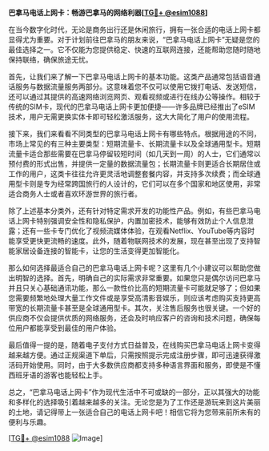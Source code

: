 **巴拿马电话上网卡：畅游巴拿马的网络利器[[TG💪+ @esim1088](https://t.me/s/esim1088)]**

在当今数字化时代，无论是商务出行还是休闲旅行，拥有一张合适的电话上网卡都显得尤为重要。对于计划前往巴拿马的朋友来说，“巴拿马电话上网卡”无疑是您的最佳选择之一。它不仅能为您提供稳定、快速的互联网连接，还能帮助您随时随地保持联络，确保旅途无忧。

首先，让我们来了解一下巴拿马电话上网卡的基本功能。这类产品通常包括语音通话服务与数据流量服务两部分。这意味着您不仅可以使用它拨打电话、发送短信，还可以通过其提供的高速网络浏览网页、观看视频或进行在线办公等操作。相较于传统的SIM卡，现代的巴拿马电话上网卡更加便捷——许多品牌已经推出了eSIM技术，用户无需更换实体卡即可轻松激活服务，这大大简化了用户的使用流程。

接下来，我们来看看不同类型的巴拿马电话上网卡有哪些特点。根据用途的不同，市场上常见的有三种主要类型：短期流量卡、长期流量卡以及全球通用型卡。短期流量卡适合那些需要在巴拿马停留较短时间（如几天到一周）的人士，它们通常以预付费的形式出售，并提供一定量的数据流量包；长期流量卡则更适合长期居住或工作的用户，这类卡往往允许更灵活地调整套餐内容，并支持多次续费；而全球通用型卡则是专为经常跨国旅行的人设计的，它们可以在多个国家和地区使用，非常适合商务人士或者喜欢环游世界的旅行者。

除了上述基本分类外，还有针对特定需求开发的功能性产品。例如，有些巴拿马电话上网卡特别强调安全性和隐私保护，内置加密技术，能够有效防止个人信息泄露；还有一些卡专门优化了视频流媒体体验，在观看Netflix、YouTube等内容时能享受更快更流畅的速度。此外，随着物联网技术的发展，现在甚至出现了支持智能家居设备连接的智能卡，让您的生活变得更加智能化。

那么如何选择最适合自己的巴拿马电话上网卡呢？这里有几个小建议可以帮助您做出明智的选择。首先，明确自己的实际需求非常重要。如果您只是偶尔访问巴拿马并且只关心基础通讯功能，那么一款性价比高的短期流量卡可能就足够了；但如果您需要频繁地处理大量工作文件或是享受高清影音娱乐，则应该考虑购买支持更高带宽的长期流量卡甚至是全球通用型卡。其次，关注售后服务也很关键。一个好的供应商不仅会提供优质的网络服务，还会及时响应客户的咨询和技术问题，确保每位用户都能享受到最佳的用户体验。

最后值得一提的是，随着电子支付方式日益普及，在线购买巴拿马电话上网卡变得越来越方便。通过正规渠道下单后，只需按照提示完成注册步骤，即可迅速获得激活码开始使用。同时，由于大多数供应商都支持多种语言界面和服务，即使是不懂西班牙语的游客也能轻松上手。

总之，“巴拿马电话上网卡”作为现代生活中不可或缺的一部分，正以其强大的功能和多样化的选择吸引着越来越多的关注。无论您是为了工作还是游玩来到这片美丽的土地，请记得带上一张适合自己的电话上网卡吧！相信它将为您带来前所未有的便利与乐趣。

[[TG💪+ @esim1088](https://t.me/s/esim1088) ![Image](https://i.postimg.cc/4NQfJmqS/Snipaste-2025-05-13-00-14-12.png)]